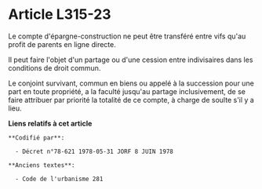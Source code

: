 # Article L315-23

Le compte d'épargne-construction ne peut être transféré entre vifs qu'au profit de parents en ligne directe.

Il peut faire l'objet d'un partage ou d'une cession entre indivisaires dans les conditions de droit commun.

Le conjoint survivant, commun en biens ou appelé à la succession pour une part en toute propriété, a la faculté jusqu'au
partage inclusivement, de se faire attribuer par priorité la totalité de ce compte, à charge de soulte s'il y a lieu.

**Liens relatifs à cet article**

	**Codifié par**:

	  - Décret n°78-621 1978-05-31 JORF 8 JUIN 1978

	**Anciens textes**:

	  - Code de l'urbanisme 281
